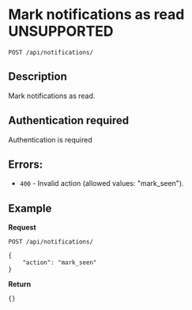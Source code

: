 # Mark notifications as read **UNSUPPORTED**

    POST /api/notifications/

## Description

Mark notifications as read.

## Authentication required

Authentication is required

## Errors:

- <code>400</code> - Invalid action (allowed values: "mark_seen").

## Example
**Request**

    POST /api/notifications/

    {
        "action": "mark_seen"
    }

**Return**

    {}